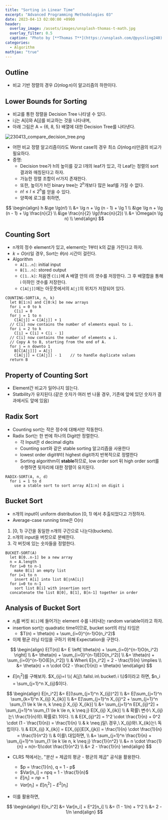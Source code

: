 ```yaml
---
title: "Sorting in Linear Time"
excerpt: "Advanced Programming Methodologies 03"
date: 2023-04-13 02:00:00 +0900
header:
  overlay_image: /assets/images/unsplash-thomas-t-math.jpg
  overlay_filter: 0.5
  caption: "Photo by [**Thomas T**](https://unsplash.com/@pyssling240) on [**Unsplash**](https://unsplash.com/)"
categories:
  - Algorithm
mathjax: "true"
---
```


## Outline

- 비교 기반 정렬의 경우 $\Omega (n \log n)$이 알고리즘의 하한이다.

## Lower Bounds for Sorting

- 비교를 통한 정렬을 Decision Tree 나타낼 수 있다.
- i:j는 A[i]와 A[j]를 비교하는 것을 나타내며,
- 아래 그림은 A = {6, 8, 5} 배열에 대한 Decision Tree를 나타낸다.

![230413_compare_decision_tree.png]({{site.baseurl}}/assets/images/230413_compare_decision_tree.png)

- 어떤 비교 정렬 알고리즘이라도 Worst case의 경우 최소 $\Omega (n \log n)$만큼의 비교가 필요하다.
- 증명:
  - Decision tree가 h의 높이를 갖고 l개의 leaf가 있고, 각 Leaf는 정렬의 sort 결과와 매칭된다고 하자.
  - 가능한 정렬 조합이 n!가지 존재한다.
  - 또한, 높이가 h인 binary tree는 $2^h$개보다 많은 leaf를 가질 수 없다.
  - $n! \le l \le 2^h$를 얻을 수 있다.
  - 양쪽에 로그를 취하면, 

$$
\begin{align}
h &\ge \lg(n!) \\
  &= \lg n + \lg (n - 1) + \lg 1 \\
  &\ge \lg n + \lg (n - 1) + \lg \frac{n}{2} \\
  &\ge \frac{n}{2} \lg(\frac{n}{2}) \\
  &= \Omega(n \lg n) \\
\end{align}
$$

## Counting Sort

- n개의 정수 element가 있고, element는 1부터 k의 값을 가진다고 하자.
- $k = O(n)$일 경우, Sort는 $\theta(n)$ 시간이 걸린다.
- Algorithm
  - `A[1..n]`: initial input
  - `B[1..n]`: stored output
  - `C[1..k]`: 처음엔 `C[i]`에 A 배열 안의 i의 갯수를 저장한다. 그 후 배열합을 통해 i 이하인 갯수를 저장한다.
  - `C[A[j]]`에는 아웃풋에서의 `A[j]`의 위치가 저장되어 있다.

```text
COUNTING-SORT(A, n, k)
  let B[1:n] and C[0:k] be new arrays
  for i = 0 to k
    C[i] = 0
  for j = 1 to n
    C[A[j]] = C[A[j]] + 1
  // C[i] now contains the number of elements equal to i.
  for i = 2 to k
    C[i] = C[i] + C[i - 1]
  // C[i] now contains the number of elements ≤ i.
  // Copy A to B, starting from the end of A.
  for j = n downto 1
    B[C[A[j]]] = A[j]
    C[A[j]] = C[A[j]] - 1    // to handle duplicate values
  return B
```

## Property of Counting Sort

- Element간 비교가 일어나지 않는다.
- Statbility가 유지된다.(같은 숫자가 여러 번 나올 경우, 기존에 앞에 있던 숫자가 결과에서도 앞에 있음)

## Radix Sort

- Counting sort는 작은 정수에 대해서만 작동한다.
- Radix Sort는 한 번에 하나의 Digit만 정렬한다.
  - 각 Input은 d decimal digits
  - Counting sort와 같은 stable sorting 알고리즘을 사용한다
  - lowest order digit부터 highest digit까지 반복적으로 정렬한다
  - Sorting algorithm이 **stable**하므로, low order sort 뒤 high order sort를 수행하면 뒷자리에 대한 정렬이 유지된다.

```text
RADIX-SORT(A, n, d)
  for i = 1 to d
    use a stable sort to sort array A[1:n] on digit i
```

## Bucket Sort

- n개의 input이 uniform distribution [0, 1) 에서 추출되었다고 가정하자.
- Average-case running time은 O(n)

1. [0, 1) 구간을 동일한 n개의 구간으로 나눈다(buckets).
2. n개의 input을 버킷으로 분배한다.
3. 각 버킷에 있는 숫자들을 정렬한다.

```text
BUCKET-SORT(A)
  let B[0..n-1] be a new array
  n = A.length
  for i=0 to n-1
    make B[i] an empty list
  for i=1 to n
    insert A[i] into list B[⌊nA[i⌋]
  for i=0 to n-1
    sort list B[i] with insertion sort
  concatenate the list B[0], B[1], B[n-1] together in order
```

## Analysis of Bucket Sort

- $n_i$를 버킷 `B[i]`에 들어가는 element 수를 나타내는 random variable이라고 하자.
- insertion sort는 quadratic time이므로, bucket sort의 러닝 타임은
  - $T(n) = \theta(n) + \sum_{i=0}^{n-1}O(n_i^2)$
- 이제 평균 러닝 타임을 구하기 위해 Expectation을 구한다.

$$
\begin{align}
E[T(n)] &= E \left[ \theta(n) + \sum_{i=0}^{n-1}O(n_i^2) \right] \\
        &= \theta(n) + \sum_{i=0}^{n-1}E[O(n_i^2)] \\
        &= \theta(n) + \sum_{i=0}^{n-1}O(E[n_i^2]) \\
        & When\ E[n_i^2] = 2 - \frac{1}{n} \implies \\
        &= \theta(n) + n \cdot O(2 - \frac{1}{n}) = \theta(n)
\end{align}
$$

- $E[n_i^2]$를 구해보자. $X_{ij}=I \\{ A[j]\ falls\ in\ bucket\ i \\}$이라고 하면, $n_i = \sum_{j=1}^n X_{ij}$이다.

$$
\begin{align}
E[n_i^2] &= E[(\sum_{j=1}^n X_{ij})^2] \\
         &= E[\sum_{j=1}^n \sum_{k=1}^n X_{ij} X_{ik}] \\
         &= E[\sum_{j=1}^n X_{ij}^2 + \sum_{j=1}^n \sum_{1 \le k \le n, k \neq j} X_{ij} X_{ik}] \\
         &= \sum_{j=1}^n E[X_{ij}^2] + \sum_{j=1}^n \sum_{1 \le k \le n, k \neq j} E[X_{ij} X_{ik}] \\
         & 확률\ 변수\ X_{ij}는\ \frac{1}{n}의\ 확률로\ 1이다. \\
         & E[X_{ij}^2] = 1^2 \cdot \frac{1}{n} + 0^2 \cdot (1 - \frac{1}{n}) = \frac{1}{n} \\
         & k \neq j일\ 경우,\ X_{ij}와\ X_{ik}는\ 독립이다. \\
         & E[X_{ij} X_{ik}] = E[X_{ij}]E[X_{jk}] = \frac{1}{n} \cdot \frac{1}{n} = \frac{1}{n^2} \\
         & 이를\ 대입하면, \\
         &= \sum_{j=1}^n \frac{1}{n} + \sum_{j=1}^n \sum_{1 \le k \le n, k \neq j} \frac{1}{n^2} \\
         &= n \cdot \frac{1}{n} + n(n-1)\cdot \frac{1}{n^2} \\
         &= 2 - \frac{1}{n}
\end{align}
$$

- CLRS 책에서는, "분산 = 제곱의 평균 - 평균의 제곱" 공식을 활용한다.
  - $p = \frac{1}{n}, q = 1 - p$
  - $Var[n_i] = npq = 1 - \frac{1}{n}$
  - $E[n_i] = np = 1$
  - $Var[n_i] = E[n_i^2] - E^2[n_i]$

- 이를 활용하면,

$$
\begin{align}
E[n_i^2] &= Var[n_i] + E^2[n_i] \\
         &= (1 - 1/n) + 1^2 \\
         &= 2 - 1/n
\end{align}
$$
